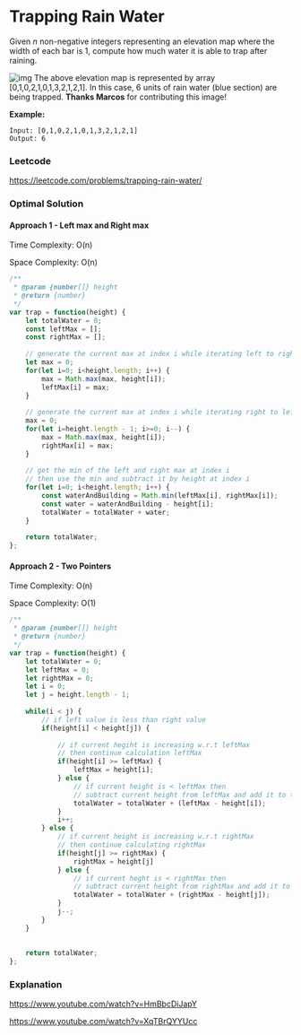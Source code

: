 # Trapping Rain Water

Given *n* non-negative integers representing an elevation map where the width of each bar is 1, compute how much water it is able to trap after raining.

![img](https://assets.leetcode.com/uploads/2018/10/22/rainwatertrap.png)
The above elevation map is represented by array [0,1,0,2,1,0,1,3,2,1,2,1]. In this case, 6 units of rain water (blue section) are being trapped. **Thanks Marcos** for contributing this image!

**Example:**

```
Input: [0,1,0,2,1,0,1,3,2,1,2,1]
Output: 6
```



### Leetcode

https://leetcode.com/problems/trapping-rain-water/



### Optimal Solution

#### Approach 1 - Left max and Right max

Time Complexity: O(n)

Space Complexity: O(n)

```js
/**
 * @param {number[]} height
 * @return {number}
 */
var trap = function(height) {
    let totalWater = 0;
    const leftMax = [];
    const rightMax = [];
    
    // generate the current max at index i while iterating left to right
    let max = 0;
    for(let i=0; i<height.length; i++) {
        max = Math.max(max, height[i]);
        leftMax[i] = max;
    }
    
    // generate the current max at index i while iterating right to left
    max = 0;
    for(let i=height.length - 1; i>=0; i--) {
        max = Math.max(max, height[i]);
        rightMax[i] = max;
    }
    
    // get the min of the left and right max at index i
    // then use the min and subtract it by height at index i
    for(let i=0; i<height.length; i++) {
        const waterAndBuilding = Math.min(leftMax[i], rightMax[i]);
        const water = waterAndBuilding - height[i];
        totalWater = totalWater + water;
    }
    
    return totalWater;
};
```

#### Approach 2 - Two Pointers

Time Complexity: O(n)

Space Complexity: O(1)

```js
/**
 * @param {number[]} height
 * @return {number}
 */
var trap = function(height) {
    let totalWater = 0;
    let leftMax = 0;
    let rightMax = 0;
    let i = 0;
    let j = height.length - 1;
    
    while(i < j) {
        // if left value is less than right value
        if(height[i] < height[j]) {
            
            // if current hegiht is increasing w.r.t leftMax 
            // then continue calculation leftMax
            if(height[i] >= leftMax) {
                leftMax = height[i];
            } else {
                // if current height is < leftMax then
                // subtract current height from leftMax and add it to total
                totalWater = totalWater + (leftMax - height[i]);
            }
            i++;
        } else {
            // if current height is increasing w.r.t rightMax 
            // then continue calculating rightMax
            if(height[j] >= rightMax) {
                rightMax = height[j]
            } else {
                // if current heght is < rightMax then
                // subtract current height from rightMax and add it to total
                totalWater = totalWater + (rightMax - height[j]);
            }
            j--;
        }
    }
    
    
    return totalWater;
};
```



### Explanation

https://www.youtube.com/watch?v=HmBbcDiJapY

https://www.youtube.com/watch?v=XqTBrQYYUcc